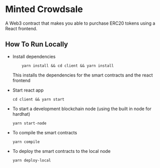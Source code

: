 # Minted Crowdsale

A Web3 contract that makes you able to purchase ERC20 tokens using a React frontend.

## How To Run Locally

- Install dependencies

  ```shell
      yarn install && cd client && yarn install
  ```

  This installs the dependencies for the smart contracts and the react frontend

- Start react app

  ```shell
  cd client && yarn start
  ```

- To start a development blockchain node (using the built in node for hardhat)

  ```shell
  yarn start-node
  ```

- To compile the smart contracts

  ```shell
  yarn compile
  ```

- To deploy the smart contracts to the local node
  ```shell
  yarn deploy-local
  ```
